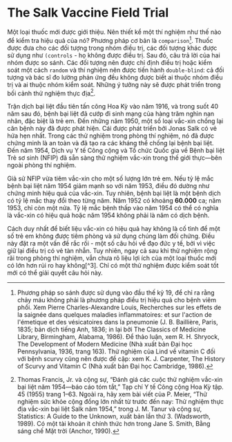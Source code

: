 # The Salk Vaccine Field Trial

Một loại thuốc mới được giới thiệu. Nên thiết kể một thí nghiệm như thế nào để kiểm tra hiệu quả của nó? Phương pháp cơ bản là `comparison`[^1]. Thuốc được đưa cho các đối tượng trong nhóm điều trị, các đối tượng khác được sử dụng như `(controls` - họ không được điều trị. Sau đó, câu trả lời của hai nhóm được so sánh. Các đối tượng nên được chỉ định điều trị hoặc kiểm soát một cách `random` và thí nghiệm nên được tiến hành `double-blind`: cả đối tượng và bác sĩ đo lường phản ứng đều không được biết ai thuộc nhóm điều trị và ai thuộc nhóm kiểm soát. Những ý tưởng này sẽ được phát triển trong bối cảnh thử nghiệm thực địa[^2].

Trận dịch bại liệt đầu tiên tấn công Hoa Kỳ vào năm 1916, và trong suốt 40 năm sau đó, bệnh bại liệt đã cướp đi sinh mạng của hàng trăm nghìn nạn nhân, đặc biệt là trẻ em. Đến những năm 1950, một số loại vắc-xin chống lại căn bệnh này đã được phát hiện. Cái được phát triển bởi Jonas Salk có vẻ hứa hẹn nhất. Trong các thử nghiệm trong phòng thí nghiệm, nó đã được chứng minh là an toàn và đã tạo ra các kháng thể chống lại bệnh bại liệt. Đến năm 1954, Dịch vụ Y tế Công cộng và Tổ chức Quốc gia về Bệnh bại liệt Trẻ sơ sinh (NFIP) đã sẵn sàng thử nghiệm vắc-xin trong thế giới thực—bên ngoài phòng thí nghiệm.

Giả sử NFIP vừa tiêm vắc-xin cho một số lượng lớn trẻ em. Nếu tỷ lệ mắc bệnh bại liệt năm 1954 giảm mạnh so với năm 1953, điều đó dường như chứng minh hiệu quả của vắc-xin. Tuy nhiên, bệnh bại liệt là một bệnh dịch có tỷ lệ mắc thay đổi theo từng năm. Năm 1952 có khoảng **60.000** ca; năm 1953, chỉ còn một nửa. Tỷ lệ mắc bệnh thấp vào năm 1954 có thể có nghĩa là vắc-xin có hiệu quả hoặc năm 1954 không phải là năm có dịch bệnh.

Cách duy nhất để biết liệu vắc-xin có hiệu quả hay không là cố tình để một số trẻ em không được tiêm phòng và sử dụng chúng làm đối chứng. Điều này đặt ra một vấn đề rắc rối - một số câu hỏi về đạo đức y tế, bởi vì việc giữ lại điều trị có vẻ tàn nhẫn. Tuy nhiên, ngay cả sau khi thử nghiệm rộng rãi trong phòng thí nghiệm, vẫn chưa rõ liệu lợi ích của một loại thuốc mới có lớn hơn rủi ro hay không[^3]. Chỉ có một thử nghiệm được kiểm soát tốt mới có thể giải quyết câu hỏi này.

[^1]: Phương pháp so sánh được sử dụng vào đầu thế kỷ 19, để chỉ ra rằng chảy máu không phải là phương pháp điều trị hiệu quả cho bệnh viêm phổi. Xem Pierre Charles-Alexandre Louis, Recherches sur les effets de la saignée dans quelques maladies inflammatoires: et sur l'action de l'émetique et des vésicatoires dans la pneumonie (J. B. Baillière, Paris, 1835; bản dịch tiếng Anh, 1836; in lại bởi The Classics of Medicine Library, Birmingham, Alabama, 1986). Để thảo luận, xem R. H. Shryock, The Development of Modern Medicine (Nhà xuất bản Đại học Pennsylvania, 1936, trang 163). Thử nghiệm của Lind về vitamin C đối với bệnh scurvy cũng nên được đề cập: xem K. J. Carpenter, The History of Scurvy and Vitamin C (Nhà xuất bản Đại học Cambridge, 1986).
[^2]: Thomas Francis, Jr. và cộng sự, “Đánh giá các cuộc thử nghiệm vắc-xin bại liệt năm 1954—báo cáo tóm tắt,” Tạp chí Y tế Công cộng Hoa Kỳ tập. 45 (1955) trang 1–63. Ngoài ra, hãy xem bài viết của P. Meier, “Thử nghiệm sức khỏe cộng đồng lớn nhất từ trước đến nay: Thử nghiệm thực địa vắc-xin bại liệt Salk năm 1954,” trong J. M. Tanur và cộng sự, Statistics: A Guide to the Unknown, xuất bản lần thứ 3. (Wadsworth, 1989). Có một tài khoản ít chính thức hơn trong Jane S. Smith, Bằng sáng chế Mặt trời (Anchor, 1990).
